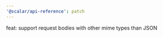 ```yaml
---
'@scalar/api-reference': patch
---
```


feat: support request bodies with other mime types than JSON
